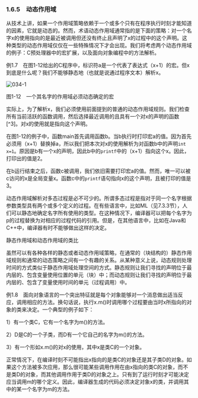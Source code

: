 ### 1.6.5　动态作用域

从技术上讲，如果一个作用域策略依赖于一个或多个只有在程序执行时刻才能知道的因素，它就是动态的。然而，术语动态作用域通常指的是下面的策略：对一个名字x的使用指向的是最近被调用但还没有终止且声明了x的过程中的这个声明。这种类型的动态作用域仅仅在一些特殊情况下才会出现。我们将考虑两个动态作用域的例子：C预处理器中的宏扩展，以及面向对象编程中的方法解析。

例1.7　在图1-12给出的C程序中，标识符a是一个代表了表达式（x+1）的宏。但x到底是什么呢？我们不能够静态地（也就是说通过程序文本）解析x。

![034-1](../Images/image03963.jpeg)

图1-12　一个其名字的作用域必须动态确定的宏

实际上，为了解析x，我们必须使用前面提到的普通的动态作用域规则。我们检查所有当前活跃的函数调用，然后选择最近调用的且具有一个对x的声明的函数[^3]。对x的使用就是指向这个声明。

在图1-12的例子中，函数main首先调用函数b。当b执行时打印宏a的值。因为首先必须用（x+1）替换掉a，所以我们把本次对x的使用解析为对函数b中的声明`int x=1`。原因是b有一个x的声明，因此b中的`printf`中的（x+1）指向这个x。因此，打印出的值是2。

在b运行结束之后，函数c被调用，我们依旧需要打印宏a的值。然而，唯一可以被c访问的x是全局变量x。函数c中的`printf`语句指向x的这个声明，且被打印的值是3。

动态作用域解析对多态过程是必不可少的。所谓多态过程是指对于同一个名字根据参数类型具有两个或多个定义的过程。在有些语言中，比如ML（见7.3.3节），人们可以静态地确定名字所有使用的类型。在这种情况下，编译器可以把每个名字为p的过程替换为对相应的过程代码的引用。但是，在其他语言中，比如在Java和C++中，编译器有时不能够做出这样的决定。

静态作用域和动态作用域的类比

虽然可以有各种各样的静态或者动态作用域策略，在通常的（块结构的）静态作用域规则和通常的动态策略之间有一个有趣的关系。从某种意义上说，动态规则处理时间的方式类似于静态作用域处理空间的方式。静态规则让我们寻找的声明位于最内层的、包含变量使用位置的单元（块）中；而动态规则让我们寻找的声明位于最内层的、包含了变量使用时间的单元（过程调用）中。

例1.8　面向对象语言的一个突出特征就是每个对象能够对一个消息做出适当反应，调用相应的方法。换句话说，执行x.m()时调用哪个过程要由当时x所指向的对象的类来决定。一个典型的例子如下：

1）有一个类C，它有一个名字为m()的方法。

2）D是C的一个子类，而D有一个它自己的名字为m()的方法。

3）有一个形如x.m()的对x的使用，其中x是类C的一个对象。

正常情况下，在编译时刻不可能指出x指向的是类C的对象还是其子类D的对象。如果这个方法被多次应用，那么很可能某些调用作用在由x指向的类C的对象，而不是类D的对象，而其他调用作用于类D的对象之上。只有到了运行时刻才可能决定应当调用m的哪个定义。因此，编译器生成的代码必须决定对象x的类，并调用其中的某一个名字为m的方法。